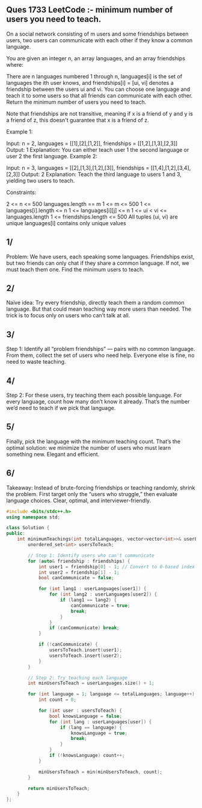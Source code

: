 ## Ques 1733 LeetCode :-  minimum number of users you need to teach.
On a social network consisting of m users and some friendships between users, two users can communicate with each other if they know a common language.

You are given an integer n, an array languages, and an array friendships where:

There are n languages numbered 1 through n,
languages[i] is the set of languages the i​​​​​​th​​​​ user knows, and
friendships[i] = [u​​​​​​i​​​, v​​​​​​i] denotes a friendship between the users u​​​​​​​​​​​i​​​​​ and vi.
You can choose one language and teach it to some users so that all friends can communicate with each other. Return the minimum number of users you need to teach.

Note that friendships are not transitive, meaning if x is a friend of y and y is a friend of z, this doesn't guarantee that x is a friend of z.
 

Example 1:

Input: n = 2, languages = [[1],[2],[1,2]], friendships = [[1,2],[1,3],[2,3]]
Output: 1
Explanation: You can either teach user 1 the second language or user 2 the first language.
Example 2:

Input: n = 3, languages = [[2],[1,3],[1,2],[3]], friendships = [[1,4],[1,2],[3,4],[2,3]]
Output: 2
Explanation: Teach the third language to users 1 and 3, yielding two users to teach.
 

Constraints:

2 <= n <= 500
languages.length == m
1 <= m <= 500
1 <= languages[i].length <= n
1 <= languages[i][j] <= n
1 <= u​​​​​​i < v​​​​​​i <= languages.length
1 <= friendships.length <= 500
All tuples (u​​​​​i, v​​​​​​i) are unique
languages[i] contains only unique values


## 1/
Problem: We have users, each speaking some languages. Friendships exist, but two friends can only chat if they share a common language. If not, we must teach them one. Find the minimum users to teach.

## 2/
Naïve idea: Try every friendship, directly teach them a random common language. But that could mean teaching way more users than needed. The trick is to focus only on users who can’t talk at all.

## 3/
Step 1: Identify all “problem friendships” — pairs with no common language. From them, collect the set of users who need help. Everyone else is fine, no need to waste teaching.

## 4/
Step 2: For these users, try teaching them each possible language. For every language, count how many don’t know it already. That’s the number we’d need to teach if we pick that language.

## 5/
Finally, pick the language with the minimum teaching count. That’s the optimal solution: we minimize the number of users who must learn something new. Elegant and efficient.

## 6/
Takeaway: Instead of brute-forcing friendships or teaching randomly, shrink the problem. First target only the “users who struggle,” then evaluate language choices. Clear, optimal, and interviewer-friendly.

```cpp
#include <bits/stdc++.h>
using namespace std;

class Solution {
public:
    int minimumTeachings(int totalLanguages, vector<vector<int>>& userLanguages, vector<vector<int>>& friendships) {
        unordered_set<int> usersToTeach;

        // Step 1: Identify users who can't communicate
        for (auto& friendship : friendships) {
            int user1 = friendship[0] - 1; // Convert to 0-based index
            int user2 = friendship[1] - 1;
            bool canCommunicate = false;

            for (int lang1 : userLanguages[user1]) {
                for (int lang2 : userLanguages[user2]) {
                    if (lang1 == lang2) {
                        canCommunicate = true;
                        break;
                    }
                }
                if (canCommunicate) break;
            }

            if (!canCommunicate) {
                usersToTeach.insert(user1);
                usersToTeach.insert(user2);
            }
        }

        // Step 2: Try teaching each language
        int minUsersToTeach = userLanguages.size() + 1;

        for (int language = 1; language <= totalLanguages; language++) {
            int count = 0;

            for (int user : usersToTeach) {
                bool knowsLanguage = false;
                for (int lang : userLanguages[user]) {
                    if (lang == language) {
                        knowsLanguage = true;
                        break;
                    }
                }
                if (!knowsLanguage) count++;
            }

            minUsersToTeach = min(minUsersToTeach, count);
        }

        return minUsersToTeach;
    }
};
```
